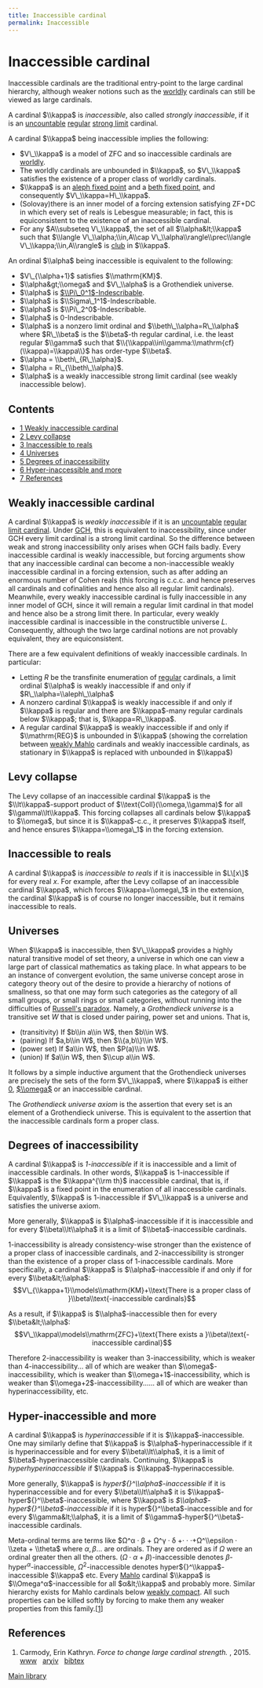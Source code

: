 ```yaml
---
title: Inaccessible cardinal
permalink: Inaccessible
---
```

# Inaccessible cardinal











  
Inaccessible cardinals are the traditional entry-point to the large
cardinal hierarchy, although weaker notions such as the
[worldly](Worldly "Worldly")
cardinals can still be viewed as large cardinals.

A cardinal $\\kappa$ is *inaccessible*, also called *strongly
inaccessible*, if it is an
<a href="Uncountable" class="mw-redirect" title="Uncountable">uncountable</a>
<a href="Regular" class="mw-redirect" title="Regular">regular</a>
<a href="Strong_limit" class="mw-redirect" title="Strong limit">strong limit</a>
cardinal.

A cardinal $\\kappa$ being inaccessible implies the following:

-   $V\_\\kappa$ is a model of ZFC and so inaccessible cardinals are
    [worldly](Worldly "Worldly").
-   The worldly cardinals are unbounded in $\\kappa$, so $V\_\\kappa$
    satisfies the existence of a proper class of worldly cardinals.
-   $\\kappa$ is an
    <a href="Aleph_fixed_point" class="mw-redirect" title="Aleph fixed point">aleph fixed point</a>
    and a
    <a href="Beth_fixed_point" class="mw-redirect" title="Beth fixed point">beth fixed point</a>,
    and consequently $V\_\\kappa=H\_\\kappa$.
-   (Solovay)there is an inner model of a forcing extension satisfying
    ZF+DC in which every set of reals is Lebesgue measurable; in fact,
    this is equiconsistent to the existence of an inaccessible cardinal.
-   For any $A\\subseteq V\_\\kappa$, the set of all
    $\\alpha&lt;\\kappa$ such that $\\langle V\_\\alpha;\\in,A\\cap
    V\_\\alpha\\rangle\\prec\\langle V\_\\kappa;\\in,A\\rangle$ is
    [club](Club "Club") in
    $\\kappa$.

An ordinal $\\alpha$ being inaccessible is equivalent to the following:

-   $V\_{\\alpha+1}$ satisfies $\\mathrm{KM}$.
-   $\\alpha&gt;\\omega$ and $V\_\\alpha$ is a Grothendiek universe.
-   $\\alpha$ is
    [$\\Pi\_0^1$-Indescribable](Indescribable "Indescribable").
-   $\\alpha$ is $\\Sigma\_1^1$-Indescribable.
-   $\\alpha$ is $\\Pi\_2^0$-Indescribable.
-   $\\alpha$ is $0$-Indescribable.
-   $\\alpha$ is a nonzero limit ordinal and
    $\\beth\_\\alpha=R\_\\alpha$ where $R\_\\beta$ is the $\\beta$-th
    regular cardinal, i.e. the least regular $\\gamma$ such that
    $\\{\\kappa\\in\\gamma:\\mathrm{cf}(\\kappa)=\\kappa\\}$ has
    order-type $\\beta$.
-   $\\alpha = \\beth\_{R\_\\alpha}$.
-   $\\alpha = R\_{\\beth\_\\alpha}$.
-   $\\alpha$ is a weakly inaccessible strong limit cardinal (see weakly
    inaccessible below).



## Contents


-   [<span class="tocnumber">1</span> <span class="toctext">Weakly
    inaccessible cardinal</span>](#Weakly_inaccessible_cardinal)
-   [<span class="tocnumber">2</span> <span class="toctext">Levy
    collapse</span>](#Levy_collapse)
-   [<span class="tocnumber">3</span> <span class="toctext">Inaccessible
    to reals</span>](#Inaccessible_to_reals)
-   [<span class="tocnumber">4</span> <span
    class="toctext">Universes</span>](#Universes)
-   [<span class="tocnumber">5</span> <span class="toctext">Degrees of
    inaccessibility</span>](#Degrees_of_inaccessibility)
-   [<span class="tocnumber">6</span> <span
    class="toctext">Hyper-inaccessible and
    more</span>](#Hyper-inaccessible_and_more)
-   [<span class="tocnumber">7</span> <span
    class="toctext">References</span>](#References)


## Weakly inaccessible cardinal

A cardinal $\\kappa$ is *weakly inaccessible* if it is an
<a href="Uncountable" class="mw-redirect" title="Uncountable">uncountable</a>
<a href="Regular" class="mw-redirect" title="Regular">regular</a>
<a href="Limit_cardinal" class="mw-redirect" title="Limit cardinal">limit cardinal</a>.
Under
<a href="GCH" class="mw-redirect" title="GCH">GCH</a>,
this is equivalent to inaccessibility, since under GCH every limit
cardinal is a strong limit cardinal. So the difference between weak and
strong inaccessibility only arises when GCH fails badly. Every
inaccessible cardinal is weakly inaccessible, but forcing arguments show
that any inaccessible cardinal can become a non-inaccessible weakly
inaccessible cardinal in a forcing extension, such as after adding an
enormous number of Cohen reals (this forcing is c.c.c. and hence
preserves all cardinals and cofinalities and hence also all regular
limit cardinals). Meanwhile, every weakly inaccessible cardinal is fully
inaccessible in any inner model of GCH, since it will remain a regular
limit cardinal in that model and hence also be a strong limit there. In
particular, every weakly inaccessible cardinal is inaccessible in the
constructible universe $L$. Consequently, although the two large
cardinal notions are not provably equivalent, they are equiconsistent.

There are a few equivalent definitions of weakly inaccessible cardinals.
In particular:

-   Letting $R$ be the transfinite enumeration of
    <a href="Regular" class="mw-redirect" title="Regular">regular</a>
    cardinals, a limit ordinal $\\alpha$ is weakly inaccessible if and
    only if $R\_\\alpha=\\aleph\_\\alpha$
-   A nonzero cardinal $\\kappa$ is weakly inaccessible if and only if
    $\\kappa$ is regular and there are $\\kappa$-many regular cardinals
    below $\\kappa$; that is, $\\kappa=R\_\\kappa$.
-   A regular cardinal $\\kappa$ is weakly inaccessible if and only if
    $\\mathrm{REG}$ is unbounded in $\\kappa$ (showing the correlation
    between [weakly
    Mahlo](Mahlo "Mahlo")
    cardinals and weakly inaccessible cardinals, as stationary in
    $\\kappa$ is replaced with unbounded in $\\kappa$)

## Levy collapse

The Levy collapse of an inaccessible cardinal $\\kappa$ is the
$\\lt\\kappa$-support product of $\\text{Coll}(\\omega,\\gamma)$ for all
$\\gamma\\lt\\kappa$. This forcing collapses all cardinals below
$\\kappa$ to $\\omega$, but since it is $\\kappa$-c.c., it preserves
$\\kappa$ itself, and hence ensures $\\kappa=\\omega\_1$ in the forcing
extension.

## Inaccessible to reals

A cardinal $\\kappa$ is *inaccessible to reals* if it is inaccessible in
$L\[x\]$ for every real $x$. For example, after the Levy collapse of an
inaccessible cardinal $\\kappa$, which forces $\\kappa=\\omega\_1$ in
the extension, the cardinal $\\kappa$ is of course no longer
inaccessible, but it remains inaccessible to reals.

## Universes

When $\\kappa$ is inaccessible, then $V\_\\kappa$ provides a highly
natural transitive model of set theory, a universe in which one can view
a large part of classical mathematics as taking place. In what appears
to be an instance of convergent evolution, the same universe concept
arose in category theory out of the desire to provide a hierarchy of
notions of smallness, so that one may form such categories as the
category of all small groups, or small rings or small categories,
without running into the difficulties of [Russell's
paradox](Russell%27s_paradox "Russell's paradox").
Namely, a *Grothendieck universe* is a transitive set $W$ that is closed
under pairing, power set and unions. That is,

-   (transitivity) If $b\\in a\\in W$, then $b\\in W$.
-   (pairing) If $a,b\\in W$, then $\\{a,b\\}\\in W$.
-   (power set) If $a\\in W$, then $P(a)\\in W$.
-   (union) If $a\\in W$, then $\\cup a\\in W$.

It follows by a simple inductive argument that the Grothendieck
universes are precisely the sets of the form $V\_\\kappa$, where
$\\kappa$ is either
[$0$](Zero "Zero"),
[$\\omega$](Omega "Omega")
or an inaccessible cardinal.

The *Grothendieck universe axiom* is the assertion that every set is an
element of a Grothendieck universe. This is equivalent to the assertion
that the inaccessible cardinals form a proper class.

## Degrees of inaccessibility

A cardinal $\\kappa$ is *$1$-inaccessible* if it is inaccessible and a
limit of inaccessible cardinals. In other words, $\\kappa$ is
$1$-inaccessible if $\\kappa$ is the $\\kappa^{\\rm th}$ inaccessible
cardinal, that is, if $\\kappa$ is a fixed point in the enumeration of
all inaccessible cardinals. Equivalently, $\\kappa$ is $1$-inaccessible
if $V\_\\kappa$ is a universe and satisfies the universe axiom.

More generally, $\\kappa$ is $\\alpha$-inaccessible if it is
inaccessible and for every $\\beta\\lt\\alpha$ it is a limit of
$\\beta$-inaccessible cardinals.

$1$-inaccessibility is already consistency-wise stronger than the
existence of a proper class of inaccessible cardinals, and
$2$-inaccessibility is stronger than the existence of a proper class of
$1$-inaccessible cardinals. More specifically, a cardinal $\\kappa$ is
$\\alpha$-inaccessible if and only if for every $\\beta&lt;\\alpha$:
$$V\_{\\kappa+1}\\models\\mathrm{KM}+\\text{There is a proper class of
}\\beta\\text{-inaccessible cardinals}$$

As a result, if $\\kappa$ is $\\alpha$-inaccessible then for every
$\\beta&lt;\\alpha$: $$V\_\\kappa\\models\\mathrm{ZFC}+\\text{There
exists a }\\beta\\text{-inaccessible cardinal}$$

Therefore $2$-inaccessibility is weaker than $3$-inaccessibility, which
is weaker than $4$-inaccessibility... all of which are weaker than
$\\omega$-inaccessibility, which is weaker than
$\\omega+1$-inaccessibility, which is weaker than
$\\omega+2$-inaccessibility...... all of which are weaker than
hyperinaccessibility, etc.

## Hyper-inaccessible and more

A cardinal $\\kappa$ is *hyperinaccessible* if it is
$\\kappa$-inaccessible. One may similarly define that $\\kappa$ is
$\\alpha$-hyperinaccessible if it is hyperinaccessible and for every
$\\beta\\lt\\alpha$, it is a limit of $\\beta$-hyperinaccessible
cardinals. Continuing, $\\kappa$ is *hyperhyperinaccessible* if
$\\kappa$ is $\\kappa$-hyperinaccessible.

More generally, $\\kappa$ is *hyper${}^\\alpha$-inaccessible* if it is
hyperinaccessible and for every $\\beta\\lt\\alpha$ it is
$\\kappa$-hyper${}^\\beta$-inaccessible, where $\\kappa$ is
*$\\alpha$-hyper${}^\\beta$-inaccessible* if it is
hyper${}^\\beta$-inaccessible and for every $\\gamma&lt;\\alpha$, it is
a limit of $\\gamma$-hyper${}^\\beta$-inaccessible cardinals.

Meta-ordinal terms are terms like $Ω^α · β + Ω^γ · δ +· · ·+Ω^\\epsilon
· \\zeta + \\theta$ where $α, β...$ are ordinals. They are ordered as if
$Ω$ were an ordinal greater then all the others. $(Ω · α +
β)$-inaccessible denotes $β$-hyper${}^α$-inaccessible,
$Ω^2$-inaccessible denotes hyper${}^\\kappa$-inaccessible $\\kappa$ etc.
Every
[Mahlo](Mahlo "Mahlo")
cardinal $\\kappa$ is $\\Omega^α$-inaccessible for all $α&lt;\\kappa$
and probably more. Similar hierarchy exists for Mahlo cardinals below
[weakly
compact](Weakly_compact "Weakly compact").
All such properties can be killed softly by forcing to make them any
weaker properties from this
family.\[[1](#bibkey_Carmody2015:ForceToChangeLargeCardinalStrength)\]

## References

1.  <span
    id="bibkey_Carmody2015:ForceToChangeLargeCardinalStrength">Carmody,
    Erin Kathryn. *Force to change large cardinal strength.* , 2015.
    <a href="https://academicworks.cuny.edu/gc_etds/879/" class="extiw">www</a>   <a href="http://web.archive.org/web/20191005074926/http://arxiv.org/abs/1506.03432" class="extiw">arχiv</a>   <a href="javascript:bibpopup(&#39;@article%7BCarmody2015:ForceToChangeLargeCardinalStrength,%20%20%20%20author%20=%20%7BCarmody,%20Erin%20Kathryn%7D,%3Cbr%3E%20%20%20%20%20%20%20%20%20title%20=%20%7BForce%20to%20change%20large%20cardinal%20strength%7D,%3Cbr%3E%20%20%20%20%20%20%20%20year%20=%20%7B2015%7D,%3Cbr%3E%20%20%20%20%20eprint%20=%20%7B1506.03432%7D,%3Cbr%3E%20%20%20%20%20%20url%20=%20%7Bhttps://academicworks.cuny.edu/gc_etds/879/%7D%7D&#39;)" class="bibtex">bibtex</a></span>

[Main
library](Library "Library")


